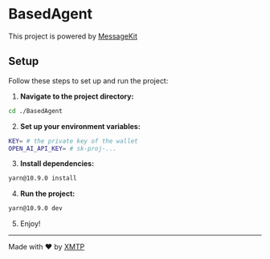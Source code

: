 # BasedAgent

This project is powered by [MessageKit](https://messagekit.ephemerahq.com/) 

## Setup

Follow these steps to set up and run the project:

1. **Navigate to the project directory:**

```sh
cd ./BasedAgent
```

2. **Set up your environment variables:**

```sh
KEY= # the private key of the wallet
OPEN_AI_API_KEY= # sk-proj-...
```

3. **Install dependencies:**

```sh
yarn@10.9.0 install
```

4. **Run the project:**

```sh
yarn@10.9.0 dev
```

5. Enjoy!
---
Made with ❤️ by [XMTP](https://xmtp.org)